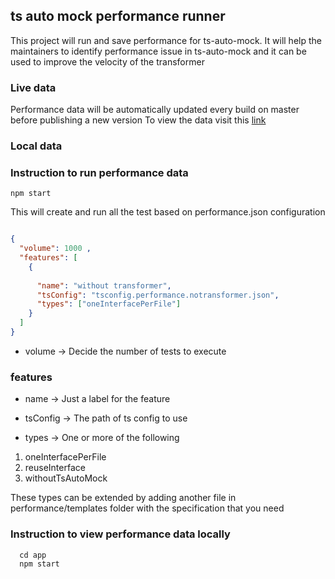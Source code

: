## ts auto mock performance runner

This project will run and save performance for ts-auto-mock.
It will help the maintainers to identify performance issue in ts-auto-mock and it can be used to improve the velocity of the transformer


### Live data
Performance data will be automatically updated every build on master before publishing a new version
To view the data visit this [link](https://github.com/Typescript-TDD/ts-auto-mock/blob/master/performance/app/build)

### Local data

### Instruction to run performance data

```
npm start
```

This will create and run all the test based on performance.json configuration

```json

{
  "volume": 1000 ,
  "features": [
    {
    
      "name": "without transformer",
      "tsConfig": "tsconfig.performance.notransformer.json",
      "types": ["oneInterfacePerFile"]
    }
  ]
}
```

- volume -> Decide the number of tests to execute

### features 
- name  -> Just a label for the feature

- tsConfig -> The path of ts config to use

- types -> One or more of the following 

1) oneInterfacePerFile
2) reuseInterface
3) withoutTsAutoMock

These types can be extended by adding another file in performance/templates folder with the specification that you need

 
### Instruction to view performance data locally

```
  cd app
  npm start
```

